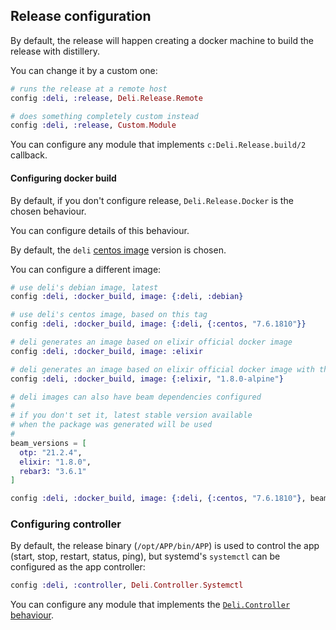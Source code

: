 ## Release configuration

By default, the release will happen creating a docker machine to build the release with distillery.

You can change it by a custom one:

```elixir
# runs the release at a remote host
config :deli, :release, Deli.Release.Remote

# does something completely custom instead
config :deli, :release, Custom.Module
```

You can configure any module that implements `c:Deli.Release.build/2` callback.


#### Configuring docker build

By default, if you don't configure release, `Deli.Release.Docker` is the chosen behaviour.

You can configure details of this behaviour.

By default, the `deli` [centos image](https://github.com/rodrigues/deli/blob/master/lib/templates/.deli/Dockerfile/centos.eex) version is chosen.

You can configure a different image:

```elixir
# use deli's debian image, latest
config :deli, :docker_build, image: {:deli, :debian}

# use deli's centos image, based on this tag
config :deli, :docker_build, image: {:deli, {:centos, "7.6.1810"}}

# deli generates an image based on elixir official docker image
config :deli, :docker_build, image: :elixir

# deli generates an image based on elixir official docker image with this tag
config :deli, :docker_build, image: {:elixir, "1.8.0-alpine"}

# deli images can also have beam dependencies configured
#
# if you don't set it, latest stable version available
# when the package was generated will be used
#
beam_versions = [
  otp: "21.2.4",
  elixir: "1.8.0",
  rebar3: "3.6.1"
]

config :deli, :docker_build, image: {:deli, {:centos, "7.6.1810"}, beam_versions}
```

### Configuring controller

By default, the release binary (`/opt/APP/bin/APP`) is used to control the app (start, stop, restart, status, ping), but systemd's `systemctl` can be configured as the app controller:

```elixir
config :deli, :controller, Deli.Controller.Systemctl
```

You can configure any module that implements the [`Deli.Controller` behaviour](https://hexdocs.pm/deli/Deli.Controller.html).
